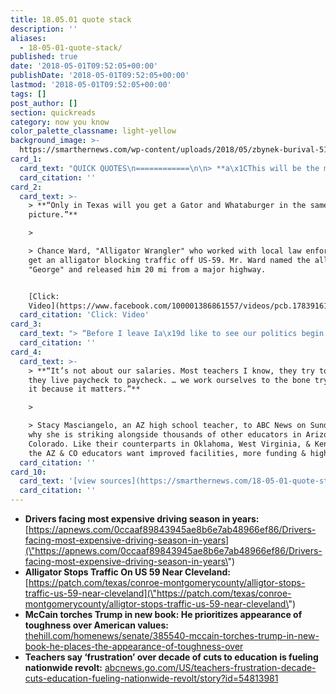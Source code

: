 ```yaml
---
title: 18.05.01 quote stack
description: ''
aliases:
  - 18-05-01-quote-stack/
published: true
date: '2018-05-01T09:52:05+00:00'
publishDate: '2018-05-01T09:52:05+00:00'
lastmod: '2018-05-01T09:52:05+00:00'
tags: []
post_author: []
section: quickreads
category: now you know
color_palette_classname: light-yellow
background_image: >-
  https://smarthernews.com/wp-content/uploads/2018/05/zbynek-burival-517983-unsplash-scaled.jpg
card_1:
  card_text: "QUICK QUOTES\n============\n\n> **a\x1CThis will be the most expensive driving season since 2014.”**\n> \n> Tom Kloza, Global Head of Energy Analysis at Oil Price Information Service (OPIS), to the Associated Press on April 30th. Climbing crude oil prices have pushed the U.S. daily national average for regular gasoline to $2.81 per gallon - up from $2.38 per gallon last year."
  card_citation: ''
card_2:
  card_text: >-
    > **“Only in Texas will you get a Gator and Whataburger in the same
    picture.”**

    > 

    > Chance Ward, "Alligator Wrangler" who worked with local law enforcement to
    get an alligator blocking traffic off US-59. Mr. Ward named the alligator
    "George" and released him 20 mi from a major highway.


    [Click:
    Video](https://www.facebook.com/100001386861557/videos/pcb.1783916161664595/1783877835001761/?type=3&theater)
  card_citation: 'Click: Video'
card_3:
  card_text: "> “Before I leave Ia\x19d like to see our politics begin to return to the purposes and practices that distinguish our history from the history of other nations. I would like to see us recover our sense that we are more alike than different.a\x1D\n> \n> Sen. John McCain (R-AZ) on his goals for his last term in office in an excerpt from his forthcoming book, a\x1CThe Restless Wave: Good Times, Just Causes, Great Fights, and Other Appreciations.a\x1D McCain, 81, is battling brain cancer."
  card_citation: ''
card_4:
  card_text: >-
    > **“It’s not about our salaries. Most teachers I know, they try to get by,
    they live paycheck to paycheck. … we work ourselves to the bone trying to do
    it because it matters.”**

    > 

    > Stacy Masciangelo, an AZ high school teacher, to ABC News on Sunday about
    why she is striking alongside thousands of other educators in Arizona &
    Colorado. Like their counterparts in Oklahoma, West Virginia, & Kentucky,
    the AZ & CO educators want improved facilities, more funding & higher wages.
  card_citation: ''
card_10:
  card_text: '[view sources](https://smarthernews.com/18-05-01-quote-stack/)'
  card_citation: ''
---
```

*   **Drivers facing most expensive driving season in years:** [https://apnews.com/0ccaaf89843945ae8b6e7ab48966ef86/Drivers-facing-most-expensive-driving-season-in-years](\"https://apnews.com/0ccaaf89843945ae8b6e7ab48966ef86/Drivers-facing-most-expensive-driving-season-in-years\")
*   **Alligator Stops Traffic On US 59 Near Cleveland:** [https://patch.com/texas/conroe-montgomerycounty/alligtor-stops-traffic-us-59-near-cleveland](\"https://patch.com/texas/conroe-montgomerycounty/alligtor-stops-traffic-us-59-near-cleveland\")
*   **McCain torches Trump in new book: He prioritizes appearance of toughness over American values:** [thehill.com/homenews/senate/385540-mccain-torches-trump-in-new-book-he-places-the-appearance-of-toughness-over](\"http://thehill.com/homenews/senate/385540-mccain-torches-trump-in-new-book-he-places-the-appearance-of-toughness-over\")
*   **Teachers say ‘frustration’ over decade of cuts to education is fueling nationwide revolt:** [abcnews.go.com/US/teachers-frustration-decade-cuts-education-fueling-nationwide-revolt/story?id=54813981](\"http://abcnews.go.com/US/teachers-frustration-decade-cuts-education-fueling-nationwide-revolt/story?id=54813981\")